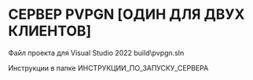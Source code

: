 # СЕРВЕР PVPGN [ОДИН ДЛЯ ДВУХ КЛИЕНТОВ]

Файл проекта для Visual Studio 2022 build\pvpgn.sln

Инструкции в папке ИНСТРУКЦИИ_ПО_ЗАПУСКУ_СЕРВЕРА